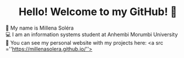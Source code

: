 <h1 align="center"> Hello! Welcome to my GitHub! 👋 </h1>

:information_desk_person: My name is Millena Soléra
<br>
:computer: I am an information systems student at Anhembi Morumbi University
<br>
:round_pushpin: You can see my personal website with my projects here: <a src =''https://millenasolera.github.io/''>
